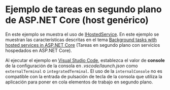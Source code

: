 # <a name="aspnet-core-background-tasks-sample-generic-host"></a>Ejemplo de tareas en segundo plano de ASP.NET Core (host genérico)

En este ejemplo se muestra el uso de [IHostedService](https://docs.microsoft.com/dotnet/api/microsoft.extensions.hosting.ihostedservice). En este ejemplo se muestran las características descritas en el tema [Background tasks with hosted services in ASP.NET Core](https://docs.microsoft.com/aspnet/core/fundamentals/host/hosted-services) (Tareas en segundo plano con servicios hospedados en ASP.NET Core).

Al ejecutar el ejemplo en [Visual Studio Code](https://code.visualstudio.com/), establezca el valor de **console** de la configuración de la consola en *.vscode/launch.json* como `externalTerminal` o `integratedTerminal`. El uso de la `internalConsole` no es compatible con la entrada de pulsación de tecla de la consola que utiliza la aplicación para poner en cola elementos de trabajo en segundo plano.
